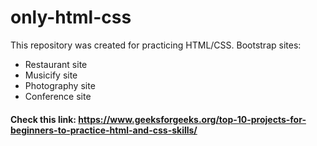 # only-html-css

This repository was created for practicing HTML/CSS. Bootstrap sites:
- Restaurant site
- Musicify site
- Photography site
- Conference site

#### Check this link: https://www.geeksforgeeks.org/top-10-projects-for-beginners-to-practice-html-and-css-skills/ 
